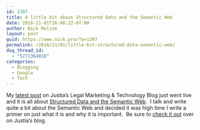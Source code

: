 ```yaml
---
id: 1307
title: A little bit about Structured Data and the Semantic Web
date: 2016-11-01T16:08:22-07:00
author: Nick Moline
layout: post
guid: https://www.nick.pro/?p=1307
permalink: /2016/11/01/little-bit-structured-data-semantic-web/
dsq_thread_id:
  - "5271364816"
categories:
  - Blogging
  - Google
  - Tech
---
```

My [latest post](https://onward.justia.com/2016/11/01/structured-data/) on Justia&#8217;s Legal Marketing & Technology Blog just went live and it is all about [Structured Data and the Semantic Web](https://onward.justia.com/2016/11/01/structured-data/).  I talk and write quite a bit about the Semantic Web and decided it was high time I write a primer on just what it is and why it is important.  Be sure to [check it out](https://onward.justia.com/2016/11/01/structured-data/) over on Justia&#8217;s blog.